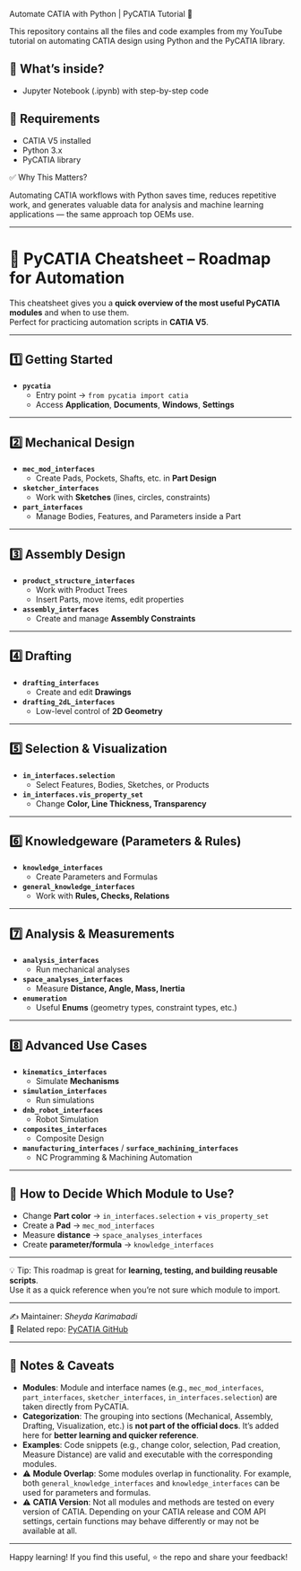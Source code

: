 Automate CATIA with Python | PyCATIA Tutorial 🚀

This repository contains all the files and code examples from my YouTube tutorial on automating CATIA design using Python and the PyCATIA library.

## 📌 What’s inside?
- Jupyter Notebook (.ipynb) with step-by-step code


## 🔧 Requirements
- CATIA V5 installed
- Python 3.x
- PyCATIA library


✅ Why This Matters?

Automating CATIA workflows with Python saves time, reduces repetitive work, and generates valuable data for analysis and machine learning applications — the same approach top OEMs use.


---

# 🚀 PyCATIA Cheatsheet – Roadmap for Automation

This cheatsheet gives you a **quick overview of the most useful PyCATIA modules** and when to use them.  
Perfect for practicing automation scripts in **CATIA V5**.

---

## 1️⃣ Getting Started
- **`pycatia`**
  - Entry point → `from pycatia import catia`
  - Access **Application**, **Documents**, **Windows**, **Settings**

---

## 2️⃣ Mechanical Design
- **`mec_mod_interfaces`**
  - Create Pads, Pockets, Shafts, etc. in **Part Design**
- **`sketcher_interfaces`**
  - Work with **Sketches** (lines, circles, constraints)
- **`part_interfaces`**
  - Manage Bodies, Features, and Parameters inside a Part

---

## 3️⃣ Assembly Design
- **`product_structure_interfaces`**
  - Work with Product Trees  
  - Insert Parts, move items, edit properties
- **`assembly_interfaces`**
  - Create and manage **Assembly Constraints**

---

## 4️⃣ Drafting
- **`drafting_interfaces`**
  - Create and edit **Drawings**
- **`drafting_2dL_interfaces`**
  - Low-level control of **2D Geometry**

---

## 5️⃣ Selection & Visualization
- **`in_interfaces.selection`**
  - Select Features, Bodies, Sketches, or Products
- **`in_interfaces.vis_property_set`**
  - Change **Color, Line Thickness, Transparency**

---

## 6️⃣ Knowledgeware (Parameters & Rules)
- **`knowledge_interfaces`**
  - Create Parameters and Formulas
- **`general_knowledge_interfaces`**
  - Work with **Rules, Checks, Relations**

---

## 7️⃣ Analysis & Measurements
- **`analysis_interfaces`**
  - Run mechanical analyses
- **`space_analyses_interfaces`**
  - Measure **Distance, Angle, Mass, Inertia**
- **`enumeration`**
  - Useful **Enums** (geometry types, constraint types, etc.)

---

## 8️⃣ Advanced Use Cases
- **`kinematics_interfaces`**
  - Simulate **Mechanisms**
- **`simulation_interfaces`**
  - Run simulations
- **`dnb_robot_interfaces`**
  - Robot Simulation
- **`composites_interfaces`**
  - Composite Design
- **`manufacturing_interfaces`** / **`surface_machining_interfaces`**
  - NC Programming & Machining Automation

---

## 📌 How to Decide Which Module to Use?
- Change **Part color** → `in_interfaces.selection` + `vis_property_set`  
- Create a **Pad** → `mec_mod_interfaces`  
- Measure **distance** → `space_analyses_interfaces`  
- Create **parameter/formula** → `knowledge_interfaces`  

---

💡 Tip: This roadmap is great for **learning, testing, and building reusable scripts**.  
Use it as a quick reference when you’re not sure which module to import.

---

✍️ Maintainer: *Sheyda Karimabadi*  
🔗 Related repo: [PyCATIA GitHub](https://github.com/evereux/pycatia)  

---

## 📝 Notes & Caveats  

- **Modules**: Module and interface names (e.g., `mec_mod_interfaces`, `part_interfaces`, `sketcher_interfaces`, `in_interfaces.selection`) are taken directly from PyCATIA.  
- **Categorization**: The grouping into sections (Mechanical, Assembly, Drafting, Visualization, etc.) is **not part of the official docs**. It’s added here for **better learning and quicker reference**.  
- **Examples**: Code snippets (e.g., change color, selection, Pad creation, Measure Distance) are valid and executable with the corresponding modules.  
- ⚠️ **Module Overlap**: Some modules overlap in functionality. For example, both `general_knowledge_interfaces` and `knowledge_interfaces` can be used for parameters and formulas.  
- ⚠️ **CATIA Version**: Not all modules and methods are tested on every version of CATIA. Depending on your CATIA release and COM API settings, certain functions may behave differently or may not be available at all.  

---

Happy learning!
If you find this useful, ⭐ the repo and share your feedback!
